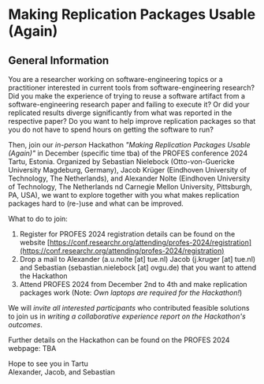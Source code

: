# Making Replication Packages Usable (Again)

## General Information

You are a researcher working on software-engineering topics or a practitioner interested in current tools from software-engineering research? Did you make the experience of trying to reuse a software artifact from a software-engineering research paper and failing to execute it? Or did your replicated results diverge significantly from what was reported in the respective paper? Do you want to help improve replication packages so that you do not have to spend hours on getting the software to run?

Then, join our *in-person* Hackathon *"Making Replication Packages Usable (Again)"* in December (specific time tba)  of the PROFES conference 2024  Tartu, Estonia. Organized by Sebastian Nielebock (Otto-von-Guericke University Magdeburg, Germany), Jacob Krüger (Eindhoven University of Technology, The Netherlands), and Alexander Nolte (Eindhoven University of Technology, The Netherlands nd Carnegie Mellon University, Pittsburgh, PA, USA), we want to explore together with you what makes replication packages hard to (re-)use and what can be improved.

What to do to join:

1. Register for PROFES 2024 registration details can be found on the website [https://conf.researchr.org/attending/profes-2024/registration](https://conf.researchr.org/attending/profes-2024/registration)
2. Drop a mail to Alexander (a.u.nolte [at] tue.nl) Jacob (j.kruger [at] tue.nl) and Sebastian (sebastian.nielebock [at] ovgu.de) that you want to attend the Hackathon
3. Attend PROFES 2024 from December 2nd to 4th and make replication packages work (Note: *Own laptops are required for the Hackathon!*)

We will *invite all interested participants* who contributed feasible solutions to join us in *writing a collaborative experience report on the Hackathon's outcomes*.

Further details on the Hackathon can be found on the PROFES 2024 webpage: TBA

Hope to see you in Tartu\
Alexander, Jacob, and Sebastian
